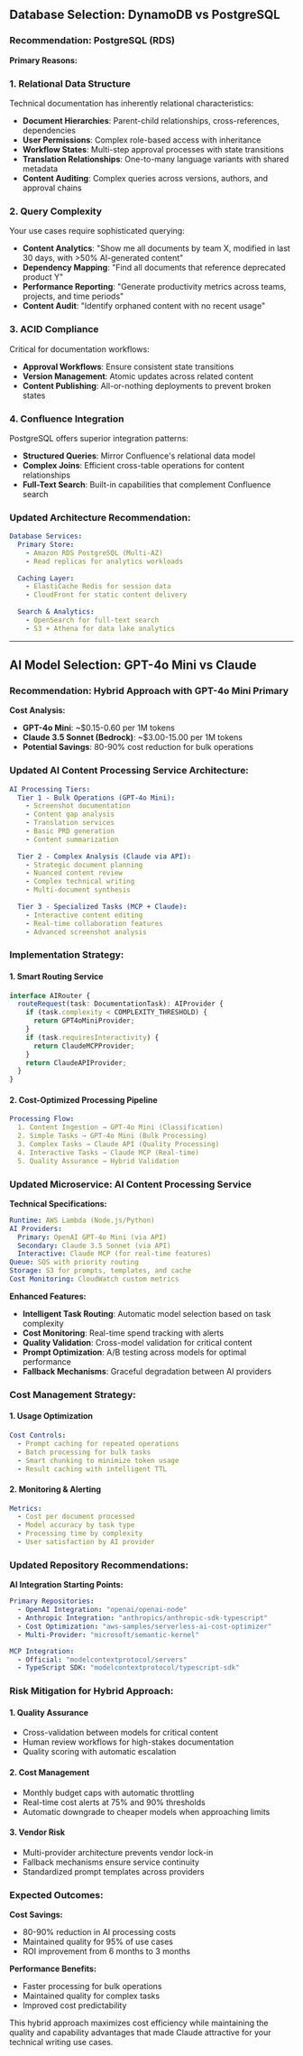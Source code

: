 ## Database Selection: DynamoDB vs PostgreSQL

### **Recommendation: PostgreSQL (RDS)**

**Primary Reasons:**

### 1. **Relational Data Structure**

Technical documentation has inherently relational characteristics:

- **Document Hierarchies**: Parent-child relationships, cross-references, dependencies
- **User Permissions**: Complex role-based access with inheritance
- **Workflow States**: Multi-step approval processes with state transitions
- **Translation Relationships**: One-to-many language variants with shared metadata
- **Content Auditing**: Complex queries across versions, authors, and approval chains

### 2. **Query Complexity**

Your use cases require sophisticated querying:

- **Content Analytics**: "Show me all documents by team X, modified in last 30 days, with >50% AI-generated content"
- **Dependency Mapping**: "Find all documents that reference deprecated product Y"
- **Performance Reporting**: "Generate productivity metrics across teams, projects, and time periods"
- **Content Audit**: "Identify orphaned content with no recent usage"

### 3. **ACID Compliance**

Critical for documentation workflows:

- **Approval Workflows**: Ensure consistent state transitions
- **Version Management**: Atomic updates across related content
- **Content Publishing**: All-or-nothing deployments to prevent broken states

### 4. **Confluence Integration**

PostgreSQL offers superior integration patterns:

- **Structured Queries**: Mirror Confluence's relational data model
- **Complex Joins**: Efficient cross-table operations for content relationships
- **Full-Text Search**: Built-in capabilities that complement Confluence search

### **Updated Architecture Recommendation:**

```yaml
Database Services:
  Primary Store: 
    - Amazon RDS PostgreSQL (Multi-AZ)
    - Read replicas for analytics workloads
  
  Caching Layer:
    - ElastiCache Redis for session data
    - CloudFront for static content delivery
  
  Search & Analytics:
    - OpenSearch for full-text search
    - S3 + Athena for data lake analytics
```

---

## AI Model Selection: GPT-4o Mini vs Claude

### **Recommendation: Hybrid Approach with GPT-4o Mini Primary**

**Cost Analysis:**

- **GPT-4o Mini**: ~$0.15-0.60 per 1M tokens
- **Claude 3.5 Sonnet (Bedrock)**: ~$3.00-15.00 per 1M tokens
- **Potential Savings**: 80-90% cost reduction for bulk operations

### **Updated AI Content Processing Service Architecture:**

```yaml
AI Processing Tiers:
  Tier 1 - Bulk Operations (GPT-4o Mini):
    - Screenshot documentation
    - Content gap analysis  
    - Translation services
    - Basic PRD generation
    - Content summarization
    
  Tier 2 - Complex Analysis (Claude via API):
    - Strategic document planning
    - Nuanced content review
    - Complex technical writing
    - Multi-document synthesis
    
  Tier 3 - Specialized Tasks (MCP + Claude):
    - Interactive content editing
    - Real-time collaboration features
    - Advanced screenshot analysis
```

### **Implementation Strategy:**

#### 1. **Smart Routing Service**

```typescript
interface AIRouter {
  routeRequest(task: DocumentationTask): AIProvider {
    if (task.complexity < COMPLEXITY_THRESHOLD) {
      return GPT4oMiniProvider;
    }
    if (task.requiresInteractivity) {
      return ClaudeMCPProvider;
    }
    return ClaudeAPIProvider;
  }
}
```

#### 2. **Cost-Optimized Processing Pipeline**

```yaml
Processing Flow:
  1. Content Ingestion → GPT-4o Mini (Classification)
  2. Simple Tasks → GPT-4o Mini (Bulk Processing)  
  3. Complex Tasks → Claude API (Quality Processing)
  4. Interactive Tasks → Claude MCP (Real-time)
  5. Quality Assurance → Hybrid Validation
```

### **Updated Microservice: AI Content Processing Service**

**Technical Specifications:**

```yaml
Runtime: AWS Lambda (Node.js/Python)
AI Providers:
  Primary: OpenAI GPT-4o Mini (via API)
  Secondary: Claude 3.5 Sonnet (via API)
  Interactive: Claude MCP (for real-time features)
Queue: SQS with priority routing
Storage: S3 for prompts, templates, and cache
Cost Monitoring: CloudWatch custom metrics
```

**Enhanced Features:**

- **Intelligent Task Routing**: Automatic model selection based on task complexity
- **Cost Monitoring**: Real-time spend tracking with alerts
- **Quality Validation**: Cross-model validation for critical content
- **Prompt Optimization**: A/B testing across models for optimal performance
- **Fallback Mechanisms**: Graceful degradation between AI providers

### **Cost Management Strategy:**

#### 1. **Usage Optimization**

```yaml
Cost Controls:
  - Prompt caching for repeated operations
  - Batch processing for bulk tasks
  - Smart chunking to minimize token usage
  - Result caching with intelligent TTL
```

#### 2. **Monitoring & Alerting**

```yaml
Metrics:
  - Cost per document processed
  - Model accuracy by task type  
  - Processing time by complexity
  - User satisfaction by AI provider
```

### **Updated Repository Recommendations:**

**AI Integration Starting Points:**

```yaml
Primary Repositories:
  - OpenAI Integration: "openai/openai-node"
  - Anthropic Integration: "anthropics/anthropic-sdk-typescript"  
  - Cost Optimization: "aws-samples/serverless-ai-cost-optimizer"
  - Multi-Provider: "microsoft/semantic-kernel"

MCP Integration:
  - Official: "modelcontextprotocol/servers"
  - TypeScript SDK: "modelcontextprotocol/typescript-sdk"
```

### **Risk Mitigation for Hybrid Approach:**

#### 1. **Quality Assurance**

- Cross-validation between models for critical content
- Human review workflows for high-stakes documentation
- Quality scoring with automatic escalation

#### 2. **Cost Management**

- Monthly budget caps with automatic throttling
- Real-time cost alerts at 75% and 90% thresholds
- Automatic downgrade to cheaper models when approaching limits

#### 3. **Vendor Risk**

- Multi-provider architecture prevents vendor lock-in
- Fallback mechanisms ensure service continuity
- Standardized prompt templates across providers

### **Expected Outcomes:**

**Cost Savings:**

- 80-90% reduction in AI processing costs
- Maintained quality for 95% of use cases
- ROI improvement from 6 months to 3 months

**Performance Benefits:**

- Faster processing for bulk operations
- Maintained quality for complex tasks
- Improved cost predictability

This hybrid approach maximizes cost efficiency while maintaining the quality and capability advantages that made Claude attractive for your technical writing use cases.